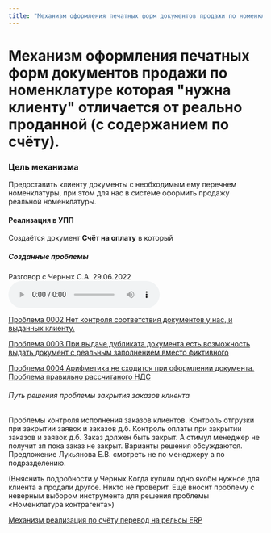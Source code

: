 ```yaml
---
title: "Механизм оформления печатных форм документов продажи по номенклатуре которая нужна клиенту отличается от реально проданной (с содержанием по счету)"
---
```


# Механизм оформления печатных форм документов продажи по номенклатуре которая "нужна клиенту" отличается от реально проданной (с содержанием по счёту).

### Цель механизма
Предоставить клиенту документы с необходимым ему перечнем номенклатуры, при этом для нас в системе оформить продажу реальной номенклатуры.

#### Реализация в УПП
Создаётся документ **Счёт на оплату** в который 

##### Созданные проблемы

Разговор с Черных С.А. 29.06.2022
![](_attach/askozia-1656496503.3800.wav)

[Проблема 0002 Нет контроля соответствия документов у нас, и выданных клиенту.](notesorg/Проблема%200002%20Нет%20контроля%20соответствия%20документов%20у%20нас,%20и%20выданных%20клиенту..md)

[Проблема 0003 При выдаче дубликата документа есть возможность выдать документ с реальным заполнением вместо фиктивного](notesorg/Проблема%200003%20При%20выдаче%20дубликата%20документа%20есть%20возможность%20выдать%20документ%20с%20реальным%20заполнением%20вместо%20фиктивного.md)

[Проблема 0004 Арифметика не сходится при оформлении документа. Проблема правильно расcчитаного НДС](notesorg/Проблема%200004%20Арифметика%20не%20сходится%20при%20оформлении%20документа.%20Проблема%20правильно%20расcчитаного%20НДС.md)

###### Путь решения проблемы закрытия заказов клиента
Проблемы контроля исполнения заказов клиентов.
Контроль отгрузки при закрытии заявок и заказов д.б.
Контроль оплаты при закрытии заказов и заявок д.б.
Заказ должен быть закрыт. А стимул менеджер не получит зп пока заказ не закрыт. Варианты решения обсуждаются. Предложение Лукьянова Е.В. смотреть не по менеджеру а по подразделению.

(Выяснить подробности у Черных.Когда купили одно якобы нужное для клиента а продали другое. Никто не проверит. Ещё вносит проблему с неверным выбором инструмента для решения проблемы «Номенклатура контрагента»)

[Механизм реализация по счёту перевод на рельсы ERP](Механизм%20реализация%20по%20счёту%20перевод%20на%20рельсы%20ERP.md)



